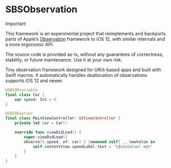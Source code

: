 # SBSObservation

> [!IMPORTANT]
> This framework is an experimental project that reimplements and backports parts of Apple’s [Observation](https://github.com/swiftlang/swift/tree/main/stdlib/public/Observation/Sources/Observation) framework to iOS 12, with similar internals and a more ergonomic API.
> 
> The source code is provided as-is, without any guarantees of correctness, stability, or future maintenance. Use it at your own risk.

Tiny observation framework designed for UIKit-based apps and built with Swift macros. It automatically handles deallocation of observations supports iOS 12 and newer.

```swift
@SBSObservable
final class Car {
    var speed: Int = 0
}

@SBSObserver
final class MainViewController: UIViewController {
    private let car = Car()

    override func viewDidLoad() {
        super.viewDidLoad()
        observe(\.speed, of: car) { [unowned self] _, newValue in
            self.contentView.speedLabel.text = "\(newValue) mph"
        }
    }
}
```
